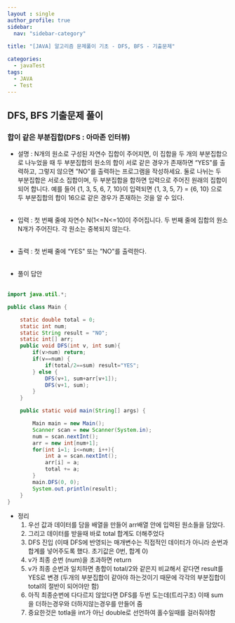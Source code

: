 ```yaml
---
layout : single
author_profile: true
sidebar: 
  nav: "sidebar-category"
  
title: "[JAVA] 알고리즘 문제풀이 기초 - DFS, BFS - 기출문제"

categories:
  - javaTest
tags:
  - JAVA
  - Test
---
```

	
## DFS, BFS 기출문제 풀이

### 합이 같은 부분집합(DFS : 아마존 인터뷰)

- 설명 : N개의 원소로 구성된 자연수 집합이 주어지면, 이 집합을 두 개의 부분집합으로 나누었을 때 두 부분집합의 원소의 합이 서로 같은 경우가 존재하면 “YES"를 출력하고, 그렇지 않으면 ”NO"를 출력하는 프로그램을 작성하세요. 둘로 나뉘는 두 부분집합은 서로소 집합이며, 두 부분집합을 합하면 입력으로 주어진 원래의 집합이 되어 합니다. 예를 들어 {1, 3, 5, 6, 7, 10}이 입력되면 {1, 3, 5, 7} = {6, 10} 으로 두 부분집합의 합이 16으로 같은 경우가 존재하는 것을 알 수 있다.<br><br>

- 입력 : 첫 번째 줄에 자연수 N(1<=N<=10)이 주어집니다. 두 번째 줄에 집합의 원소 N개가 주어진다. 각 원소는 중복되지 않는다.<br><br>

- 출력 :  첫 번째 줄에 “YES" 또는 ”NO"를 출력한다.<br><br>
 
 - 풀이 답안<br><br>
 
``` java
import java.util.*;

public class Main {

    static double total = 0;
    static int num;
    static String result = "NO";
    static int[] arr;
    public void DFS(int v, int sum){
        if(v>num) return;
        if(v==num) {
            if(total/2==sum) result="YES";
        } else {
            DFS(v+1, sum+arr[v+1]);
            DFS(v+1, sum);
        }
    }

    public static void main(String[] args) {

        Main main = new Main();
        Scanner scan = new Scanner(System.in);
        num = scan.nextInt();
        arr = new int[num+1];
        for(int i=1; i<=num; i++){
            int a = scan.nextInt();
            arr[i] = a;
            total += a;
        }
        main.DFS(0, 0);
        System.out.println(result);
    }
}
```

- 정리
	1. 우선 값과 데이터를 담을 배열을 만들어 arr배열 안에 입력된 원소들을 담았다.<br>
	2. 그리고 데이터를 받을때 바로 total 합계도 더해주었다<br>
	3. DFS 진입 (이때 DFS에 반영되는 매개변수는 직접적인 데이터가 아니라 순번과 합계를 넣어주도록 했다. 초기값은 0번, 합계 0)<br>
	4. v가 최종 순번 (num)을 초과하면 return<br>
	5. v가 최종 순번과 일치하면 총합이 total/2와 같은지 비교해서 같다면 result를 YES로 변경 (두개의 부분집합이 같아야 하는것이기 때문에 각각의 부분집합이 total의 절반이 되어야만 함)<br>
	6. 아직 최종순번에 다다르지 않았다면 DFS를 두번 도는데(트리구조) 이때 sum을 더하는경우와 더하지않는경우를 만들어 줌<br>
	7. 중요한것은 totla을 int가 아닌 double로 선언하여 홀수일때를 걸러줘야함<br><br>
